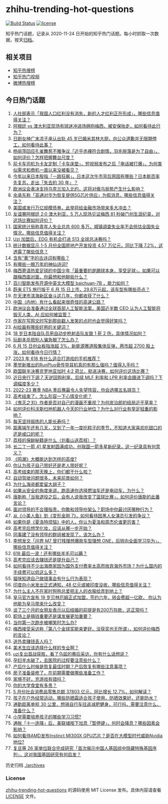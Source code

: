 # zhihu-trending-hot-questions

[![Build Status](https://github.com/justjavac/zhihu-trending-hot-questions/workflows/ci/badge.svg?branch=master)](https://github.com/justjavac/zhihu-trending-hot-questions/actions)
[![license](https://img.shields.io/github/license/justjavac/zhihu-trending-hot-questions)](https://github.com/justjavac/zhihu-trending-hot-questions/blob/master/LICENSE)

知乎热门话题，记录从 2020-11-24
日开始的知乎热门话题。每小时抓取一次数据，按天[归档](./archives)。

## 相关项目

- [知乎热搜榜](https://github.com/justjavac/zhihu-trending-top-search)
- [知乎热门视频](https://github.com/justjavac/zhihu-trending-hot-video)
- [微博热搜榜](https://github.com/justjavac/weibo-trending-hot-search)

## 今日热门话题

<!-- BEGIN -->
<!-- 最后更新时间 Fri Jun 16 2023 06:17:21 GMT+0800 (China Standard Time) -->

1. [人社部表示「我国人口红利没有消失，新的人才红利正在形成」，哪些信息值得关注？](https://www.zhihu.com/question/606658603)
1. [阿根廷 vs 澳大利亚现场有球迷冲进场拥抱梅西，被安保抬走，如何看待此行为？](https://www.zhihu.com/question/606862192)
1. [日剧女神广末凉子承认出轨 45 岁已婚米其林大厨，向公众道歉并无限期停工，如何看待此事？](https://www.zhihu.com/question/606579409)
1. [杨丽萍回应孔雀舞惹不雅争议「近乎赤裸符合剧情，羽毛脱落是为了自由」，如何评价？怎样把握舞台尺度？](https://www.zhihu.com/question/606793449)
1. [前卡车司机为卡友定制「卡车床垫」，短视频发布之后「电话被打爆」，为何类似需求和商机一直以来没被看见？](https://www.zhihu.com/question/606211544)
1. [今年以来日本股指「一路狂飙」，日本这次牛市背后原因有哪些？日本能否率先复苏，走出「失去的 30 年」？](https://www.zhihu.com/question/606805273)
1. [欧洲议会表决支持乌克兰加入北约，这将对俄乌局势产生什么影响？](https://www.zhihu.com/question/606845963)
1. [余承东称「高通对华为恢复提供5G芯片供应」为假消息，哪些信息值得关注？](https://www.zhihu.com/question/606369612)
1. [美国或发行万亿规模债券，此举将给金融市场带来多大冲击？](https://www.zhihu.com/question/606725154)
1. [友谊赛阿根廷 2:0 澳大利亚，5 万人现场见证梅西 81 秒破门创生涯纪录，对这场比赛如何评价？](https://www.zhihu.com/question/606729340)
1. [国家统计局称青年人失业总共 600 多万，城镇调查失业率不会低估全国失业情况，哪些信息值得关注？](https://www.zhihu.com/question/606734121)
1. [Uzi 加盟后，EDG 有机会打进 S13 全球总决赛吗？](https://www.zhihu.com/question/605879919)
1. [统计数据显示 1-5 月份全国房地产开发投资 4.57 万亿元，同比下降 7.2%，这透露了哪些信息？](https://www.zhihu.com/question/606725191)
1. [含有“黄”字的古诗词有哪些？](https://www.zhihu.com/question/604909634)
1. [有哪些一眼万年的神仙诗词?](https://www.zhihu.com/question/585947337)
1. [梅西寄语热爱足球的中国少年「最重要的是踢球本身，享受足球」，如果可以跟梅西面对面，你最想和他聊些什么？](https://www.zhihu.com/question/606812592)
1. [百川智能发布开源中英文大模型 baichuan-7B ，能力如何？](https://www.zhihu.com/question/606757218)
1. [蔚来 ET5 旅行版于 6 月 15 日上市，29.8万元起，该车型有哪些亮点？](https://www.zhihu.com/question/604918307)
1. [在天津市滨海新区奋斗这几年，你都收获了什么？](https://www.zhihu.com/question/428663960)
1. [中国（内地）有什么看起来很奇怪的高速公路？](https://www.zhihu.com/question/529621349)
1. [欧洲议会准备通过全球首部人工智能法案，美国近半数 CEO 认为人工智能将毁灭人类，AI 应如何被监管？](https://www.zhihu.com/question/606779568)
1. [作家在写网文时写到那些戳人发笑的点时也会觉得好笑吗？](https://www.zhihu.com/question/606478663)
1. [AI绘画有哪些好用的关键词？](https://www.zhihu.com/question/574341815)
1. [18 岁日本陆自队员用自动步枪射击队友致 1 死 2 伤，具体情况如何？](https://www.zhihu.com/question/606539482)
1. [玩剧本杀把别人骗急眼了怎么办？](https://www.zhihu.com/question/403823125)
1. [6 月 15 日创业板指涨超 3%，新能源赛道股集体反弹，两市超 2700 股上涨，如何看待今日行情？](https://www.zhihu.com/question/606719723)
1. [2023 年 618 有什么适合打游戏的手机推荐？](https://www.zhihu.com/question/596762419)
1. [墨觉新推出的RunPlus骨传导耳机真的有那么强吗？值得入手吗？](https://www.zhihu.com/question/599401550)
1. [欧国联半决赛克罗地亚加时 4:2 荷兰，挺进决赛，如何评价这场比赛？](https://www.zhihu.com/question/606706808)
1. [近日央行下调 7 天逆回购利率，后续 MLF 利率和 LPR 利率会跟进下调吗？下调幅度多少？](https://www.zhihu.com/question/606670541)
1. [2022-23 赛季 NBA 季后赛最令人失望阵容，你会选哪五名球员？](https://www.zhihu.com/question/606718116)
1. [高考结束了，怎么形容一下心情变化呢？](https://www.zhihu.com/question/606279172)
1. [《鬼灭之刃》作者是否对自己的漫画不重视？为何炭治郎的结局近乎草率？](https://www.zhihu.com/question/382789336)
1. [如何评价科沃斯扫地机器人今天的行业地位？为什么对行业有举足轻重的影响？](https://www.zhihu.com/question/606725184)
1. [每天坚持锻炼的人能长寿吗？](https://www.zhihu.com/question/602488420)
1. [距离端午还有几天，又到了一年一度吃粽子的季节，不知道大家喜欢吃甜口的还是咸口的呢？](https://www.zhihu.com/question/606029715)
1. [荔枝的保鲜秘籍是什么（刘看山送荔枝）？](https://www.zhihu.com/question/606774067)
1. [长二丁一箭 41 星发射圆满成功，创我国一箭多星新纪录，这一纪录具有何意义？](https://www.zhihu.com/question/606757085)
1. [《鸣潮》大概能达到怎样的高度?](https://www.zhihu.com/question/606268913)
1. [你认为孩子自己带好还是老人带好呢？](https://www.zhihu.com/question/601465406)
1. [高考结束的那天晚上，你们都干什么啦？](https://www.zhihu.com/question/605461187)
1. [自动驾驶问题很多，未来前景如何？](https://www.zhihu.com/question/50806552)
1. [为什么海盗都爱留大胡子？](https://www.zhihu.com/question/604230898)
1. [如果从安全的角度来讲，跑高速你选择燃油车还是电动车，为什么？](https://www.zhihu.com/question/605174044)
1. [唐斯称「当我退役之后，会有人说我改变了篮球比赛」，如何评价唐斯的此番言论？](https://www.zhihu.com/question/606718487)
1. [面对领导的不合理指责，你敢和领导吵架么？职场中你最讨厌哪种行为？](https://www.zhihu.com/question/606583208)
1. [从《小美人鱼》到《变形金刚 7》，如何看待因黑人女演员引发的争议？](https://www.zhihu.com/question/606549803)
1. [如果你是《夏洛特烦恼》中的人，你认为夏洛和周杰伦谁更厉害？](https://www.zhihu.com/question/604747717)
1. [高考完后想学化妆，应该从哪一步开始？](https://www.zhihu.com/question/605594199)
1. [同事建了没有领导的群组被发现了，该怎么办？](https://www.zhihu.com/question/382252148)
1. [李想发文「问界 M7 曾打残理想爆款车型理想 ONE，后转向全面学习华为」，哪些信息值得关注？](https://www.zhihu.com/question/606564942)
1. [618 最后一波！还有哪些羊毛可以薅？](https://www.zhihu.com/question/606586796)
1. [高考完应该去赚钱还是提升自己？](https://www.zhihu.com/question/606355537)
1. [如何看待不少出海商家因为国外支付费率太高而放弃海外市场？为什么国内的手续费可以低这么多？](https://www.zhihu.com/question/606719105)
1. [猫咪知道自己做错事会有什么行为表现？](https://www.zhihu.com/question/604966371)
1. [印度向小米发出正式通知，48 亿元或被印度没收，哪些信息值得关注？](https://www.zhihu.com/question/606368662)
1. [为什么主人不在家时狗狗总爱把主人的衣服给弄到地上？](https://www.zhihu.com/question/604047811)
1. [皇马官方宣布 19 岁贝林厄姆正式加盟，签约六年，转会费超一亿欧， 你认为他能为皇马带来什么改变？](https://www.zhihu.com/question/606706715)
1. [谈了三个月的女朋友表示以后结婚的前提是有200万存款，这正常吗？](https://www.zhihu.com/question/606083432)
1. [职场上是搞钱重要还是谋发展更加重要？](https://www.zhihu.com/question/598477118)
1. [当你第一次跑步被嘲笑时怎么办?](https://www.zhihu.com/question/600496235)
1. [梅西接受采访称「第八个金球奖能来更好，没获奖也无所谓」，如何评价梅西的言论？](https://www.zhihu.com/question/606430408)
1. [送外卖赚钱丢人吗？](https://www.zhihu.com/question/606653541)
1. [美术生应该选择什么样的专业啊？](https://www.zhihu.com/question/281572697)
1. [uzi复出首战获胜，看了乌兹的赛后采访，你有什么话想说？](https://www.zhihu.com/question/606679079)
1. [孕妇羊水破了，去医院的过程要注意些什么？](https://www.zhihu.com/question/364309169)
1. [产后什么时候是恢复最佳时期？产后恢复有哪些注意事项？](https://www.zhihu.com/question/553639278)
1. [房子准备装修了，在前期需要做哪些准备工作？](https://www.zhihu.com/question/581970077)
1. [家境不好，充游戏有错吗？](https://www.zhihu.com/question/606432076)
1. [你的大学食堂有多贵？](https://www.zhihu.com/question/426716508)
1. [5 月份社会消费品零售总额 37803 亿元，同比增长 12.7%，如何解读？](https://www.zhihu.com/question/606724328)
1. [孩子在户外经常运动，哪些防晒霜适合孩子使用，防晒效果好，还能防水？](https://www.zhihu.com/question/600225473)
1. [通勤距离单程 30 公里，想骑自行车往返减肥健身，可行吗，需要注意什么，准备什么？](https://www.zhihu.com/question/606231661)
1. [小学需要培养孩子的哪些学习习惯?](https://www.zhihu.com/question/604716287)
1. [通胀「十一连降」后，美联储按下加息「暂停键」，何时会降息？哪些因素会影响？](https://www.zhihu.com/question/606705955)
1. [如何看待AMD发布Instinct MI300X GPU芯片？是否在大模型时代威胁Nvidia地位?](https://www.zhihu.com/question/606505567)
1. [复旦等 26 家单位联合完成研究「首次揭示中国人基因组中隐藏特殊基因序列」，这对我国基因研究有何启发？](https://www.zhihu.com/question/606708628)

<!-- END -->

历史归档 [./archives](./archives)

### License

[zhihu-trending-hot-questions](https://github.com/justjavac/zhihu-trending-hot-questions)
的源码使用 MIT License 发布。具体内容请查看 [LICENSE](./LICENSE) 文件。
